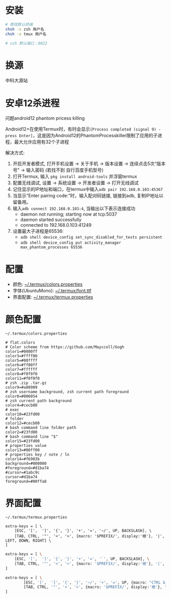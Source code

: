 
# 安装

```sh
# 修改默认终端
chsh -s zsh 用户名
chsh -s tmux 用户名

# ssh 默认端口：8022
```

# 换源

中科大源站

# 安卓12杀进程

问题android12 phantom pricess killing

Android12+在使用Termux时，有时会显示`[Process completed (signal 9) - press Enter]`，这是因为Android12的PhantomProcesskiller限制了应用的子进程，最大允许应用有32个子进程

解决方式:

1. 开启开发者模式, 打开手机设置 -> 关于手机 -> 版本设置 -> 连续点击5次“版本号” -> 输入密码 (若找不到 自行百度手机型号)
2. 打开Termux, 输入 `pkg install android-tools` 并浮窗termux
4. 配置无线调试, 设置 -> 系统设置 -> 开发者设置 -> 打开无线调试
5. 记住显示的IP地址和端口，在termux中输入`adb pair 192.168.0.103:45367`
6. 当显示“Enter pairing code:”时，输入配对码链接, 链接到adb, 复制IP地址以留备用。
7. 输入`adb connect 192.168.0.103:4`, 当输出以下表示连接成功
    - daemon not running; starting now at tcp:5037
    - daemon started successfully
    - connected to 192.168.0.103:41249
8. 设置最大子进程是65536: 
    - `adb shell device_config set_sync_disabled_for_tests persistent`
    - `adb shell device_config put activity_manager max_phantom_processes 65536`

# 配置

- 颜色: [~/.termux/colors.properties](file/termux/colors.properties)
- 字体(UbuntuMono): [~/.termux/font.ttf](file/termux/font.ttf)
- 界面配置: [~/.termux/termux.properties](file/termux/termux.properties)

# 颜色配置

` ~/.termux/colors.properties `

```properties
# flat.colors
# Color scheme from https://github.com/Mayccoll/Gogh
color1=#0000ff
color3=#ffff00
color5=#00ffff
color6=#ff00ff
color7=#ffffff
color8=#f0f0f0
color11=#f0f0f0
# zsh .zip .tar.gz
color9=#a80909
# zsh username background, zsh current path foreground
color0=#006054
# zsh current path background
color4=#cecb00
# exec
color10=#23fd00
# folder
color12=#cecb00
# bash command line folder path
color2=#23fd00
# bash command line "$"
color15=#23fd00
# properties value
color13=#00ff00
# properties key / note / ln
color14=#f6903b
background=#000000
#foreground=#d1ba74
#cursor=#1abc9c
cursor=#d1ba74
foreground=#00ffa8
```

# 界面配置

` ~/.termux/termux.properties `

```properties
extra-keys = [ \
    [ESC, '[',  ']', '{', '}', '+', '=', '~/', UP, BACKSLASH], \
    [TAB, CTRL, '"', '<', '>', {macro: '$PREFIX/', display:'根'}, '|', LEFT, DOWN, RIGHT] \
]
```

```bash
extra-keys = [ \    
    [ESC, '[',  ']', '{', '}', '+', '=', '`', UP, BACKSLASH], \
    [TAB, CTRL, '"', '<', '>', {macro: '$PREFIX/', display:'根'}, '|', LEFT, DOWN, RIGHT] \
]
```

```bash
extra-keys = [ \
        [ESC, '[',  ']', '{', '}', '~/', '+', '=', UP, {macro: "CTRL b c", display: "[+]"}], \
        [TAB, CTRL, '"', '<', '>', {macro: '$PREFIX/', display:'根'}, '|', LEFT, DOWN, RIGHT] \
]
```